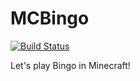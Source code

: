 # MCBingo

[![Build Status](https://travis-ci.org/Sunbread/MCBingo.svg?branch=master)](https://travis-ci.org/Sunbread/MCBingo)

Let's play Bingo in Minecraft!
